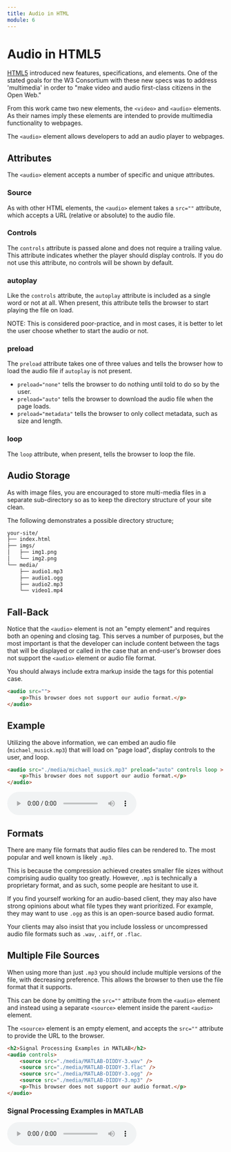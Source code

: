 ```yaml
---
title: Audio in HTML
module: 6
---
```


# Audio in HTML5

[HTML5](https://developer.mozilla.org/en-US/docs/Web/Guide/HTML/HTML5) introduced new features, specifications, and elements. One of the stated goals for the W3 Consortium with these new specs was to address 'multimedia' in order to "make video and audio first-class citizens in the Open Web."

From this work came two new elements, the `<video>` and `<audio>` elements. As their names imply these elements are intended to provide multimedia functionality to webpages.

The `<audio>` element allows developers to add an audio player to webpages.

## Attributes

The `<audio>` element accepts a number of specific and unique attributes.

### Source

As with other HTML elements, the `<audio>` element takes a `src=""` attribute, which accepts a URL (relative or absolute) to the audio file.

### Controls

The `controls` attribute is passed alone and does not require a trailing value. This attribute indicates whether the player should display controls. If you do not use this attribute, no controls will be shown by default.

### autoplay

Like the `controls` attribute, the `autoplay` attribute is included as a single word or not at all. When present, this attribute tells the browser to start playing the file on load.

NOTE: This is considered poor-practice, and in most cases, it is better to let the user choose whether to start the audio or not.

### preload

The `preload` attribute takes one of three values and tells the browser how to load the audio file if `autoplay` is not present.

- `preload="none"` tells the browser to do nothing until told to do so by the user.
- `preload="auto"` tells the browser to download the audio file when the page loads.
- `preload="metadata"` tells the browser to only collect metadata, such as size and length.

### loop

The `loop` attribute, when present, tells the browser to loop the file.



## Audio Storage

As with image files, you are encouraged to store multi-media files in a separate sub-directory so as to keep the directory structure of your site clean.

The following demonstrates a possible directory structure;

```bash
your-site/
├── index.html
├── imgs/
│   ├── img1.png
│   └── img2.png
└── media/
    ├── audio1.mp3
    ├── audio1.ogg
    ├── audio2.mp3
    └── video1.mp4
```

## Fall-Back

Notice that the `<audio>` element is not an "empty element" and requires both an opening and closing tag. This serves a number of purposes, but the most important is that the developer can include content between the tags that will be displayed or called in the case that an end-user's browser does not support the `<audio>` element or audio file format.

You should always include extra markup inside the tags for this potential case.

```html
<audio src="">
    <p>This browser does not support our audio format.</p>
</audio>
```

## Example

Utilizing the above information, we can embed an audio file (`michael_musick.mp3`) that will load on "page load", display controls to the user, and loop.

```html
<audio src="./media/michael_musick.mp3" preload="auto" controls loop >
    <p>This browser does not support our audio format.</p>
</audio>
```

<div class="displayed_code_example">
<audio src="../media/michael_musick.mp3" preload="auto" controls loop >
    <p>This browser does not support our audio format.</p>
</audio>
</div>




## Formats

There are many file formats that audio files can be rendered to. The most popular and well known is likely `.mp3`.

This is because the compression achieved creates smaller file sizes without comprising audio quality too greatly. However, `.mp3` is technically a proprietary format, and as such, some people are hesitant to use it.

If you find yourself working for an audio-based client, they may also have strong opinions about what file types they want prioritized. For example, they may want to use `.ogg` as this is an open-source based audio format.

Your clients may also insist that you include lossless or uncompressed audio file formats such as `.wav`, `.aiff`, or `.flac`.



## Multiple File Sources

When using more than just `.mp3` you should include multiple versions of the file, with decreasing preference. This allows the browser to then use the file format that it supports.

This can be done by omitting the `src=""` attribute from the `<audio>` element and instead using a separate `<source>` element inside the parent `<audio>` element.

The `<source>` element is an empty element, and accepts the `src=""` attribute to provide the URL to the browser.

```html
<h2>Signal Processing Examples in MATLAB</h2>
<audio controls>
    <source src="./media/MATLAB-DIDDY-3.wav" />
    <source src="./media/MATLAB-DIDDY-3.flac" />
    <source src="./media/MATLAB-DIDDY-3.ogg" />
    <source src="./media/MATLAB-DIDDY-3.mp3" />
    <p>This browser does not support our audio format.</p>
</audio>
```

<div class="displayed_code_example">
    <h3>Signal Processing Examples in MATLAB</h3>
    <audio controls preload="auto" width="100%">
        <source src="../media/MATLAB-DIDDY-3.ogg" />
        <source src="../media/MATLAB-DIDDY-3.mp3" />
        <p>This browser does not support our audio format.</p>
    </audio>
</div>
